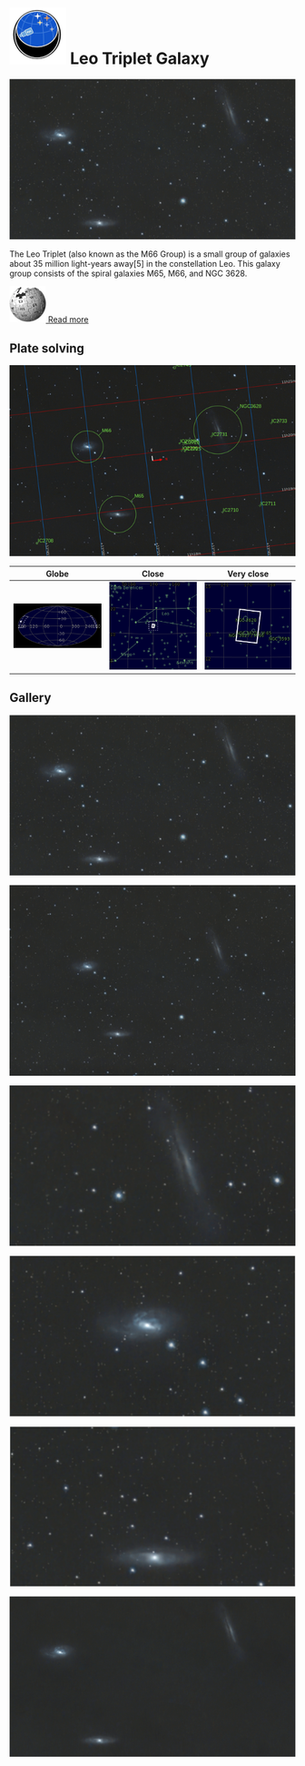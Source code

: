 # ![](..//Imaging//Common/pyl-tiny.png) Leo Triplet Galaxy
![](..//Imaging//HD/Leo_Triplet_Galaxy+00+co.jpg)

The Leo Triplet (also known as the M66 Group) is a small group of galaxies about 35 million light-years away[5] in the constellation Leo. This galaxy group consists of the spiral galaxies M65, M66, and NGC 3628.

[![](..//Imaging//Common/Wikipedia.png) Read more](https://en.wikipedia.org/wiki/Leo_Triplet)
## Plate solving 


![IMG](..//Imaging//HD/Leo_Triplet_Galaxy_Annotated.jpg)


| Globe | Close | Very close |
| ----- | ----- | ----- |
|![IMG](..//Imaging//HD/Leo_Triplet_Galaxy_Globe.jpg) |![IMG](..//Imaging//HD/Leo_Triplet_Galaxy_Close.jpg) |![IMG](..//Imaging//HD/Leo_Triplet_Galaxy_Closer.jpg) |

## Gallery
![IMG](..//Imaging//HD/Leo_Triplet_Galaxy+00+co.jpg) 

![IMG](..//Imaging//HD/Leo_Triplet_Galaxy+01+co.jpg) 

![IMG](..//Imaging//HD/Leo_Triplet_Galaxy+02+co.jpg) 

![IMG](..//Imaging//HD/Leo_Triplet_Galaxy+03+co.jpg) 

![IMG](..//Imaging//HD/Leo_Triplet_Galaxy+04+co.jpg) 

![](..//Imaging//HD/Leo_Triplet_Galaxy+00+bg.jpg)

